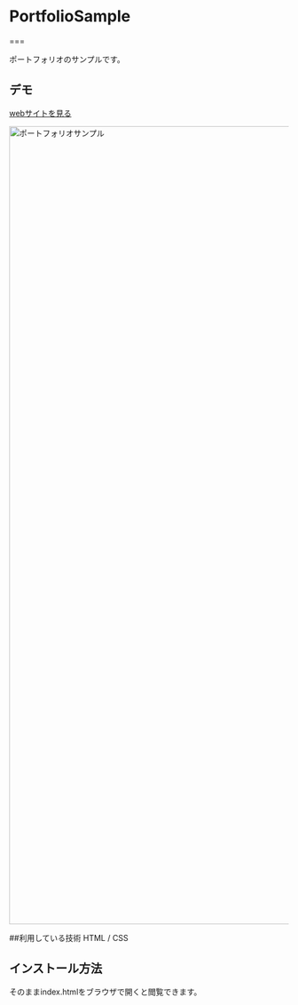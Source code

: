 # PortfolioSample
===

ポートフォリオのサンプルです。

## デモ
[webサイトを見る](https://kaji-portfolio.herokuapp.com/)

<img width="1437" alt="ポートフォリオサンプル" src="https://user-images.githubusercontent.com/84815834/120059165-a8815480-c08a-11eb-9b89-b3781a87b36d.png">

##利用している技術
HTML / CSS

## インストール方法
そのままindex.htmlをブラウザで開くと閲覧できます。
